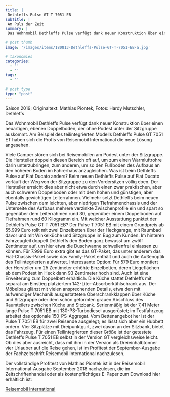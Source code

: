 ```yaml
---
title: |
 Dethleffs Pulse GT T 7051 EB
subTitle: |
 Am Puls der Zeit
summary: |
 Das Wohnmobil Dethleffs Pulse verfügt dank neuer Konstruktion über einen neuartigen, ebenen Doppelboden, der ohne Podest unter der Sitzgruppe auskommt. Am Beispiel des teilintegrierten Modells Dethleffs Pulse GT 7051 ET haben sich die Profis von Reisemobil International die neue Lösung angesehen.

# post thumb
image: '/images/items/180813-Dethleffs-Pulse-GT-T-7051-EB-a.jpg'

# taxonomies
categories: 
  - ''
  - ''
tags:
  - ''

# post type
type: "post"
---
```


Saison 2019; Originaltext: Mathias Piontek, Fotos: Hardy Mutschler, Dethleffs  

Das Wohnmobil Dethleffs Pulse verfügt dank neuer Konstruktion über einen neuartigen, ebenen Doppelboden, der ohne Podest unter der Sitzgruppe auskommt. Am Beispiel des teilintegrierten Modells Dethleffs Pulse GT 7051 ET haben sich die Profis von Reisemobil International die neue Lösung angesehen.  

Viele Camper stören sich bei Reisemobilen am Podest unter der Sitzgruppe. Die Hersteller doppeln diesen Bereich oft auf, um zum einen Warmluftrohre darin unterzubringen, zum anderen, um so den Fußboden des Aufbaus an den höheren Boden im Fahrerhaus anzugleichen. Was ist beim Dethleffs Pulse auf Fiat Ducato anders? Beim neuen Dethleffs Pulse auf Fiat Ducato verläuft der Weg von der Sitzgruppe zu den Vordersitzen völlig eben. Der Hersteller erreicht dies aber nicht etwa durch einen zwar praktischen, aber auch schweren Doppelboden oder mit dem hohen und günstigen, aber ebenfalls gewichtigen Leiterrahmen. Vielmehr setzt Dethleffs beim neuen Pulse zwischen dem leichten, aber niedrigen Tiefrahmenchassis und der Unterseite des Aufbaus mehrere verzinkte Zwischenprofile ein und spart so gegenüber dem Leiterrahmen rund 30, gegenüber einem Doppelboden auf Tiefrahmen rund 60 Kilogramm ein. Mit welcher Ausstattung punktet der Dethleffs Pulse GT T 7051 EB? Der Pulse T 7051 EB mit einem Grundpreis ab 55.999 Euro rollt mit zwei Einzelbetten über der Heckgarage, mit Raumbad davor und mit Winkelküche und Sitzgruppe im Bug zum Kunden. Im hinteren Fahrzeugteil doppelt Dethleffs den Boden ganz bewusst um zwölf Zentimeter auf, um hier etwa die Duschwanne schwellenfrei einlassen zu können. Für 7.999 Euro extra gibt es das GT-Paket, das unter anderem das Fiat-Chassis-Paket sowie das Family-Paket enthält und auch die Außenoptik des Teilintegrierten aufwertet. Interessante Option: Für 579 Euro montiert der Hersteller um 25 Zentimeter erhöhte Einzelbetten, deren Liegeflächen ab dem Podest im Heck dann 93 Zentimeter hoch sind. Auch ist eine Erweiterung zum Doppelbett erhältlich. Die Küche stattet Dethleffs mit separat am Einstieg platziertem 142-Liter-Absorberkühlschrank aus. Der Möbelbau glänzt mit vielen ansprechenden Details, etwa den mit aufwendiger Mechanik ausgestatteten Oberschrankklappen über Küche und Sitzgruppe oder dem schön geformten grauen Abschluss des Raumteilers zwischen Küche und Sitzbank. Serienmäßig ist der 7,41 Meter lange Pulse T 7051 EB mit 130-PS-Turbodiesel ausgerüstet; im Testfahrzeug arbeitet das optionale 150-PS-Aggregat. Vom Bettenangebot her ist der Pulse T 7051 EB für zwei Reisende ausgelegt; es lässt sich aber ein Hubbett ordern. Vier Sitzplätze mit Dreipunktgurt, zwei davon an der Sitzbank, bietet das Fahrzeug. Für einen Teilintegrierten dieser Größe ist der getestete Dethleffs Pulse T 7051 EB selbst in der Version GT vergleichsweise leicht. Ob dies aber ausreicht, dass mit ihm in der Version als Dreieinhalbtonner vier Urlauber auf die Reise gehen, ist im Profitest der September-Ausgabe der Fachzeitschrift Reisemobil International nachzulesen.  

Der vollständige Profitest von Mathias Piontek ist in der Reisemobil International-Ausgabe September 2018 nachzulesen, die im Zeitschriftenhandel oder als kostenpflichtiges E-Paper zum Download hier erhältlich ist:  

[Reisemobil International](http://reisemobil-international.de)  